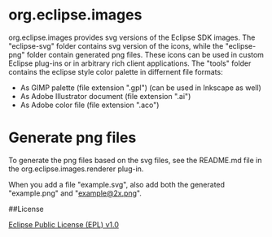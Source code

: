 # org.eclipse.images

org.eclipse.images provides svg versions of the Eclipse SDK images. The "eclipse-svg" folder contains svg version of the icons, while the "eclipse-png" folder contain generated png files. These icons can be used in custom Eclipse plug-ins or in arbitrary rich client applications.
The "tools" folder contains the eclipse style color palette in differnent file formats:
- As GIMP palette (file extension ".gpl") (can be used in Inkscape as well)
- As Adobe Illustrator document (file extension ".ai")
- As Adobe color file (file extension ".aco")

# Generate png files

To generate the png files based on the svg files, see the README.md file in the org.eclipse.images.renderer plug-in.

When you add a file "example.svg", also add both the generated "example.png" and "example@2x.png".

##License

[Eclipse Public License (EPL) v1.0][1]

[1]: http://wiki.eclipse.org/EPL

